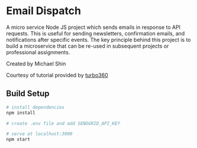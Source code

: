 # Email Dispatch

A micro service Node JS project which sends emails in response to API requests. This is useful for sending newsletters, confirmation emails, and notifications after specific events. The key principle behind this project is to build a microservice that can be re-used in subsequent projects or professional assignments.

Created by Michael Shin

Courtesy of tutorial provided by [turbo360](https://www.turbo360.co/tutorials)

## Build Setup

``` bash
# install dependencies
npm install

# create .env file and add SENDGRID_API_KEY

# serve at localhost:3000
npm start
```
